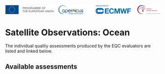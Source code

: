 ![logo](../../LogoLine_horizon_C3S.png)

# Satellite Observations: Ocean

The individual quality assessments produced by the EQC evaluators are listed and linked below.

## Available assessments

```{tableofcontents}
```
